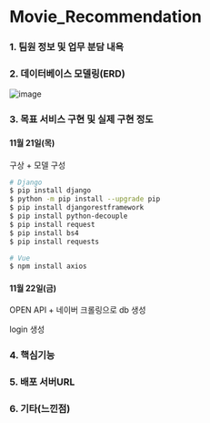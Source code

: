 # Movie_Recommendation

### 1. 팀원 정보 및 업무 분담 내욕



### 2. 데이터베이스 모델링(ERD)

![image](https://user-images.githubusercontent.com/52685278/69401360-3d89eb80-0d38-11ea-9142-398bc0985974.png)



### 3. 목표 서비스 구현 및 실제 구현 정도

#### 11월 21일(목)

구상 + 모델 구성

```bash
# Django
$ pip install django
$ python -m pip install --upgrade pip
$ pip install djangorestframework
$ pip install python-decouple
$ pip install request
$ pip install bs4
$ pip install requests

# Vue
$ npm install axios

```



#### 11월 22일(금)

OPEN API + 네이버 크롤링으로 db 생성

login 생성



### 4. 핵심기능



### 5. 배포 서버URL



### 6. 기타(느낀점)

